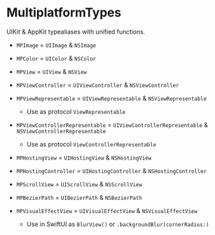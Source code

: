 # MultiplatformTypes

UIKit & AppKit typealiases with unified functions.

- `MPImage` = `UIImage` & `NSImage`
- `MPColor` = `UIColor` & `NSColor`

- `MPView` = `UIView` & `NSView`
- `MPViewController` = `UIViewController` & `NSViewController`

- `MPViewRepresentable` = `UIViewRepresentable` & `NSViewRepresentable`
  - Use as protocol `ViewRepresentable`
- `MPViewControllerRepresentable` = `UIViewControllerRepresentable` & `NSViewControllerRepresentable`
  - Use as protocol `ViewControllerRepresentable`

- `MPHostingView` = `UIHostingView` & `NSHostingView`
- `MPHostingController` = `UIHostingController` & `NSHostingController`

- `MPScrollView` = `UIScrollView` & `NSScrollView`

- `MPBezierPath` = `UIBezierPath` & `NSBezierPath`

- `MPVisualEffectView` = `UIVisualEffectView` & `NSVisualEffectView`
  - Use in SwiftUI as `BlurView()` or `.backgroundBlur(cornerRadius:)`
